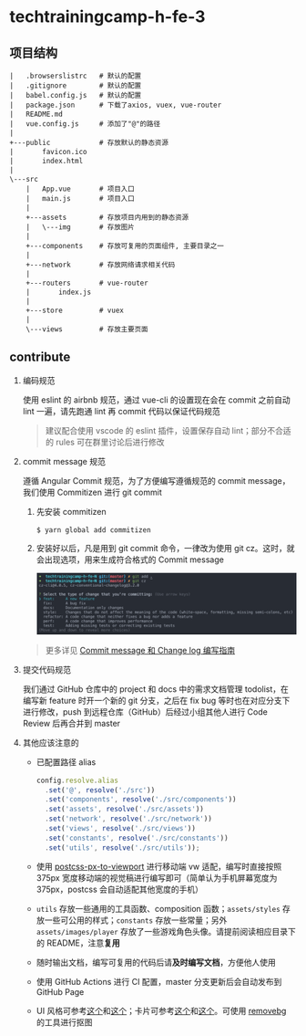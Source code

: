 # techtrainingcamp-h-fe-3

## 项目结构

```
|   .browserslistrc   # 默认的配置
|   .gitignore        # 默认的配置
|   babel.config.js   # 默认的配置
|   package.json      # 下载了axios, vuex, vue-router
|   README.md
|   vue.config.js     # 添加了"@"的路径
|
+---public            # 存放默认的静态资源
|       favicon.ico
|       index.html
|
\---src
    |   App.vue       # 项目入口
    |   main.js       # 项目入口
    |
    +---assets        # 存放项目内用到的静态资源
    |   \---img       # 存放图片
    |
    +---components    # 存放可复用的页面组件, 主要目录之一
    |
    +---network       # 存放网络请求相关代码
    |
    +---routers       # vue-router
    |       index.js
    |
    +---store         # vuex
    |
    \---views         # 存放主要页面
```

## contribute

1. 编码规范

    使用 eslint 的 airbnb 规范，通过 vue-cli 的设置现在会在 commit 之前自动 lint 一遍，请先跑通 lint 再 commit 代码以保证代码规范

    > 建议配合使用 vscode 的 eslint 插件，设置保存自动 lint；部分不合适的 rules 可在群里讨论后进行修改

2. commit message 规范

    遵循 Angular Commit 规范，为了方便编写遵循规范的 commit message，我们使用 Commitizen 进行 git commit

    1. 先安装 commitizen

        ```shell
        $ yarn global add commitizen
        ```

    2. 安装好以后，凡是用到 git commit 命令，一律改为使用 git cz。这时，就会出现选项，用来生成符合格式的 Commit message

        ![git cz](./docs/assets/git-cz.png)

    > 更多详见 [Commit message 和 Change log 编写指南](https://www.ruanyifeng.com/blog/2016/01/commit_message_change_log.html)

3. 提交代码规范

    我们通过 GitHub 仓库中的 project 和 docs 中的需求文档管理 todolist，在编写新 feature 时开一个新的 git 分支，之后在 fix bug 等时也在对应分支下进行修改，push 到远程仓库（GitHub）后经过小组其他人进行 Code Review 后再合并到 master

4. 其他应该注意的

    - 已配置路径 alias

        ```js
        config.resolve.alias
          .set('@', resolve('./src'))
          .set('components', resolve('./src/components'))
          .set('assets', resolve('./src/assets'))
          .set('network', resolve('./src/network'))
          .set('views', resolve('./src/views'))
          .set('constants', resolve('./src/constants'))
          .set('utils', resolve('./src/utils'));
        ```

    - 使用 [postcss-px-to-viewport](https://github.com/evrone/postcss-px-to-viewport) 进行移动端 vw 适配，编写时直接按照 375px 宽度移动端的视觉稿进行编写即可（简单认为手机屏幕宽度为 375px，postcss 会自动适配其他宽度的手机）

    - `utils` 存放一些通用的工具函数、composition 函数；`assets/styles` 存放一些可公用的样式；`constants` 存放一些常量；另外 `assets/images/player` 存放了一些游戏角色头像。请提前阅读相应目录下的 README，注意**复用**

    - 随时输出文档，编写可复用的代码后请**及时编写文档**，方便他人使用

    - 使用 GitHub Actions 进行 CI 配置，master 分支更新后会自动发布到 GitHub Page

    - UI 风格可参考[这个](https://www.zcool.com.cn/work/ZMjE3Mzk1NTI=.html)和[这个](https://www.uplabs.com/posts/to-do-task-list-dark-app-version)；卡片可参考[这个](https://www.zcool.com.cn/work/ZMzQ0Nzc1MjA=.html)和[这个](https://www.zcool.com.cn/work/ZMzkyMzQ5MDQ=.html)。可使用 [removebg](https://www.remove.bg/zh) 的工具进行抠图
